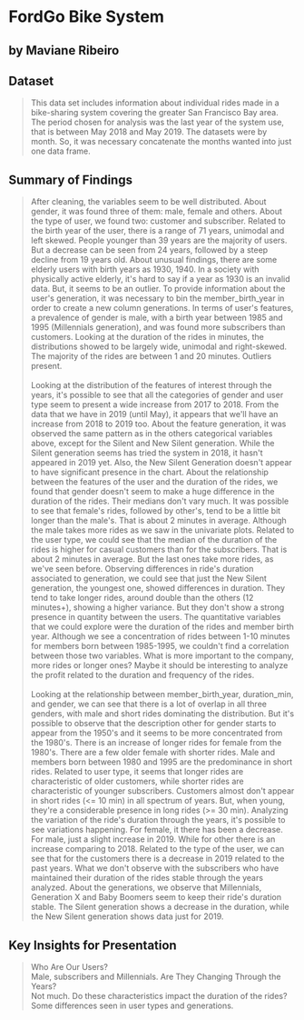 # FordGo Bike System
## by Maviane Ribeiro


## Dataset

> This data set includes information about individual rides made in a bike-sharing system covering the greater San Francisco Bay area. The period chosen for analysis was the last year of the system use, that is between May 2018 and May 2019. The datasets were by month. So, it was necessary concatenate the months wanted into just one data frame.



## Summary of Findings

> After cleaning, the variables seem to be well distributed.
About gender, it was found three of them: male, female and others.
About the type of user, we found two: customer and subscriber.
Related to the birth year of the user, there is a range of 71 years, unimodal and left skewed. People younger than 39 years are the majority of users. But a decrease can be seen from 24 years, followed by a steep decline from 19 years old. About unusual findings, there are some elderly users with birth years as 1930, 1940. In a society with physically active elderly, it's hard to say if a year as 1930 is an invalid data. But, it seems to be an outlier. To provide information about the user's generation, it was necessary to bin the member_birth_year in order to create a new column generations.
In terms of user's features, a prevalence of gender is male, with a birth year between 1985 and 1995 (Millennials generation), and was found more subscribers than customers.
Looking at the duration of the rides in minutes, the distributions showed to be largely wide, unimodal and right-skewed. The majority of the rides are between 1 and 20 minutes. Outliers present.<br>   
> Looking at the distribution of the features of interest through the years, it's possible to see that all the categories of gender and user type seem to present a wide increase from 2017 to 2018. From the data that we have in 2019 (until May), it appears that we'll have an increase from 2018 to 2019 too. About the feature generation, it was observed the same pattern as in the others categorical variables above, except for the Silent and New Silent generation. While the Silent generation seems has tried the system in 2018, it hasn't appeared in 2019 yet. Also, the New Silent Generation doesn't appear to have significant presence in the chart.
About the relationship between the features of the user and the duration of the rides, we found that gender doesn't seem to make a huge difference in the duration of the rides. Their medians don't vary much. It was possible to see that female's rides, followed by other's, tend to be a little bit longer than the male's. That is about 2 minutes in average. Although the male takes more rides as we saw in the univariate plots. Related to the user type, we could see that the median of the duration of the rides is higher for casual customers than for the subscribers. That is about 2 minutes in average. But the last ones take more rides, as we've seen before. Observing differences in ride's duration associated to generation, we could see that just the New Silent generation, the youngest one, showed differences in duration. They tend to take longer rides, around double than the others (12 minutes+), showing a higher variance. But they don't show a strong presence in quantity between the users.
The quantitative variables that we could explore were the duration of the rides and member birth year. Although we see a concentration of rides between 1-10 minutes for members born between 1985-1995, we couldn't find a correlation between those two variables.
What is more important to the company, more rides or longer ones? Maybe it should be interesting to analyze the profit related to the duration and frequency of the rides.<br>   
> Looking at the relationship between member_birth_year, duration_min, and gender, we can see that there is a lot of overlap in all three genders, with male and short rides dominating the distribution. But it's possible to observe that the description other for gender starts to appear from the 1950's and it seems to be more concentrated from the 1980's. There is an increase of longer rides for female from the 1980's. There are a few older female with shorter rides. Male and members born between 1980 and 1995 are the predominance in short rides. Related to user type, it seems that longer rides are characteristic of older customers, while shorter rides are characteristic of younger subscribers. Customers almost don't appear in short rides (<= 10 min) in all spectrum of years. But, when young, they're a considerable presence in long rides (>= 30 min). Analyzing the variation of the ride's duration through the years, it's possible to see variations happening. For female, it there has been a decrease. For male, just a slight increase in 2019. While for other there is an increase comparing to 2018. Related to the type of the user, we can see that for the customers there is a decrease in 2019 related to the past years. What we don't observe with the subscribers who have maintained their duration of the rides stable through the years analyzed. About the generations, we observe that Millennials, Generation X and Baby Boomers seem to keep their ride's duration stable. The Silent generation shows a decrease in the duration, while the New Silent generation shows data just for 2019.


## Key Insights for Presentation

> Who Are Our Users?<br> Male, subscribers and Millennials.
> Are They Changing Through the Years?<br> Not much.
> Do these characteristics impact the duration of the rides? Some differences seen in user types and generations.
